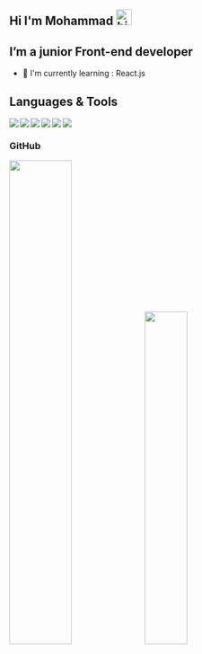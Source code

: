 ## Hi I'm Mohammad <img src="https://user-images.githubusercontent.com/1303154/88677602-1635ba80-d120-11ea-84d8-d263ba5fc3c0.gif" width="28px" height="28px" alt="hi">
## I’m a junior Front-end developer
* :seedling:    I'm currently learning : React.js

## Languages & Tools
<div>
 <img align="left" src="https://img.shields.io/badge/html5-%23E34F26.svg?style=for-the-badge&logo=html5&logoColor=white"/>
 <img align="left" src="https://img.shields.io/badge/css3-%231572B6.svg?style=for-the-badge&logo=css3&logoColor=white"/>
 <img align="left" src="https://img.shields.io/badge/javascript-%23323330.svg?style=for-the-badge&logo=javascript&logoColor=%23F7DF1E"/>
 <img alig="left" src="https://img.shields.io/badge/jquery-%230769AD.svg?style=for-the-badge&logo=jquery&logoColor=white"/>
 <img align="left" src="https://img.shields.io/badge/bootstrap-%23563D7C.svg?style=for-the-badge&logo=bootstrap&logoColor=white"/>
 <img align="left" src="https://img.shields.io/badge/React-20232A?style=for-the-badge&logo=react&logoColor=61DAFB"/>
 
</div>

### GitHub
<div width="100%">
<img width="47%" src="https://github-readme-stats.vercel.app/api?username=Mohammad-hosseinzadeh&show_icons=true&theme=radical"/>
<img  width="39%" src="https://github-readme-stats.vercel.app/api/top-langs/?username=Mohammad-hosseinzadeh&layout=compact&theme=radical"/>
</div>
